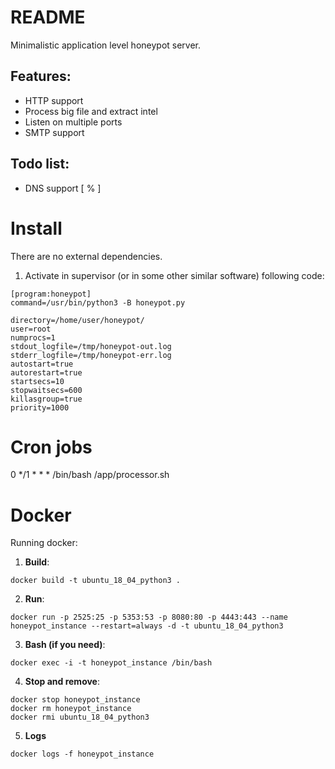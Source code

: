 # README
Minimalistic application level honeypot server. 


## Features:
- HTTP support
- Process big file and extract intel
- Listen on multiple ports
- SMTP support


## Todo list:
- DNS support [ % ]


# Install
There are no external dependencies.

1. Activate in supervisor (or in some other similar software) following code:

```
[program:honeypot]
command=/usr/bin/python3 -B honeypot.py

directory=/home/user/honeypot/
user=root
numprocs=1
stdout_logfile=/tmp/honeypot-out.log
stderr_logfile=/tmp/honeypot-err.log
autostart=true
autorestart=true
startsecs=10
stopwaitsecs=600
killasgroup=true
priority=1000
```


# Cron jobs
0 */1 * * * /bin/bash /app/processor.sh




# Docker
Running docker:

1. **Build**: 
```
docker build -t ubuntu_18_04_python3 .
```

2. **Run**: 
```
docker run -p 2525:25 -p 5353:53 -p 8080:80 -p 4443:443 --name honeypot_instance --restart=always -d -t ubuntu_18_04_python3
```

3. **Bash (if you need)**: 
```
docker exec -i -t honeypot_instance /bin/bash
```

4. **Stop and remove**:
```
docker stop honeypot_instance
docker rm honeypot_instance 
docker rmi ubuntu_18_04_python3
```

5. **Logs**
```
docker logs -f honeypot_instance
```